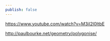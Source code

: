 ```yaml
---
publish: false
---
```

https://www.youtube.com/watch?v=M3iI2l0ltbE

http://paulbourke.net/geometry/polygonise/